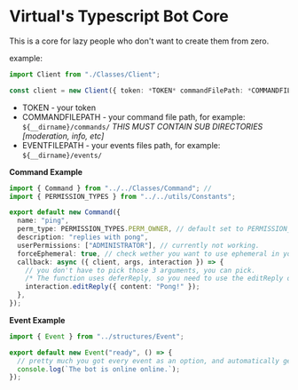 # Virtual's Typescript Bot Core

This is a core for lazy people who don't want to create them from zero.

example:

```ts
import Client from "./Classes/Client";

const client = new Client({ token: *TOKEN* commandFilePath: *COMMANDFILEPATH*, eventFilePath: *EVENTFILEPATH*, guildIds: [*YOURGUILDS*]});

```

- TOKEN - your token
- COMMANDFILEPATH - your command file path, for example: `${__dirname}/commands/` _THIS MUST CONTAIN SUB DIRECTORIES [moderation, info, etc]_
- EVENTFILEPATH - your events files path, for example: `${__dirname}/events/`

**Command Example**

```ts
import { Command } from "../../Classes/Command"; //
import { PERMISSION_TYPES } from "../../utils/Constants";

export default new Command({
  name: "ping",
  perm_type: PERMISSION_TYPES.PERM_OWNER, // default set to PERMISSION_TYPES.PERM_USER, so you don't have to set it if you dont want a special permission
  description: "replies with pong",
  userPermissions: ["ADMINISTRATOR"], // currently not working.
  forceEphemeral: true, // check wether you want to use ephemeral in your replies or not.
  callback: async ({ client, args, interaction }) => {
    // you don't have to pick those 3 arguments, you can pick.
    /* The function uses deferReply, so you need to use the editReply or create a new message or it will just crush. */
    interaction.editReply({ content: "Pong!" });
  },
});
```

**Event Example**

```ts
import { Event } from "../structures/Event";

export default new Event("ready", () => {
  // pretty much you got every event as an option, and automatically get the argument of the event callback.
  console.log(`The bot is online online.`);
});
```
